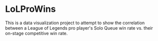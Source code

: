 # LoLProWins
This is a data visualization project to attempt to show the correlation between a League of Legends pro player's Solo Queue win rate vs. their on-stage competitive win rate.
